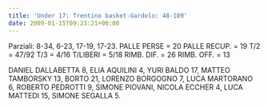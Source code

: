 ```yaml
---
title: 'Under 17: Trentino basket-Gardolo: 48-109'
date: 2009-01-15T09:23:21+00:00
---
```

Parziali: 8-34, 6-23, 17-19, 17-23. PALLE PERSE = 20 PALLE RECUP. = 19 T/2 = 47/92 T/3 = 4/16 T/LIBERI = 5/18 RIMB. DIF. = 26 RIMB. OFF. = 13

DANIEL DALLABETTA 8, ELIA AQUILINI 4, YURI BALDO 17, MATTEO TAMBORSKY 13, BORTO 21, LORENZO BORGOGNO 7, LUCA MARTORANO 6, ROBERTO PEDROTTI 9, SIMONE PIOVANI, NICOLA ECCHER 4, LUCA MATTEDI 15, SIMONE SEGALLA 5.
